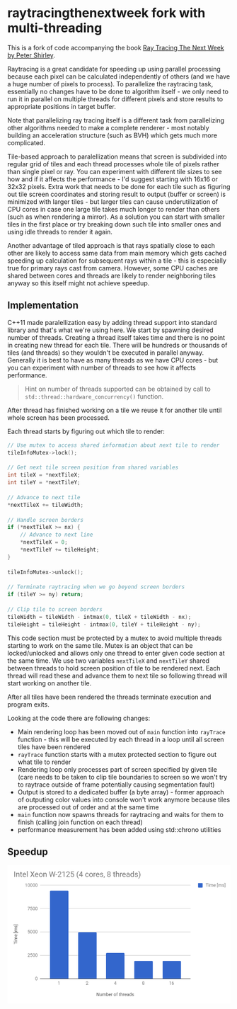 # raytracingthenextweek fork with multi-threading

This is a fork of code accompanying the book [Ray Tracing The Next Week by Peter Shirley](https://twitter.com/Peter_shirley/status/985561344555417600). 

Raytracing is a great candidate for speeding up using parallel processing because each pixel can be calculated independently of others (and we have a huge number of pixels to process). To parallelize the raytracing task, essentially no changes have to be done to algorithm itself - we only need to run it in parallel on multiple threads for different pixels and store results to appropriate positions in target buffer. 

Note that parallelizing ray tracing itself is a different task from parallelizing other algorithms needed to make a complete renderer - most notably building an acceleration structure (such as BVH) which gets much more complicated.

Tile-based approach to paralellization means that screen is subdivided into regular grid of tiles and each thread processes whole tile of pixels rather than single pixel or ray. You can experiment with different tile sizes to see how and if it affects the performance - I'd suggest starting with 16x16 or 32x32 pixels. Extra work that needs to be done for each tile such as figuring out tile screen coordinates and storing result to output (buffer or screen) is minimized with larger tiles - but larger tiles can cause underutilization of CPU cores in case one large tile takes much longer to render than others (such as when rendering a mirror). As a solution you can start with smaller tiles in the first place or try breaking down such tile into smaller ones and using idle threads to render it again.

Another advantage of tiled approach is that rays spatially close to each other are likely to access same data from main memory which gets cached speeding up calculation for subsequent rays within a tile - this is especially true for primary rays cast from camera. However, some CPU caches are shared between cores and threads are likely to render neighboring tiles anyway so this itself might not achieve speedup.

## Implementation

C++11 made paralellization easy by adding thread support into standard library and that's what we're using here. We start by spawning desired number of threads. Creating a thread itself takes time and there is no point in creating new thread for each tile. There will be hundreds or thousands of tiles (and threads) so they wouldn't be executed in parallel anyway. Generally it is best to have as many threads as we have CPU cores - but you can experiment with number of threads to see how it affects performance. 

> Hint on number of threads supported can be obtained by call to `std::thread::hardware_concurrency()` function.

After thread has finished working on a tile we reuse it for another tile until whole screen has been processed.

Each thread starts by figuring out which tile to render:


```cpp		
// Use mutex to access shared information about next tile to render
tileInfoMutex->lock();

// Get next tile screen position from shared variables
int tileX = *nextTileX;
int tileY = *nextTileY;

// Advance to next tile
*nextTileX += tileWidth;

// Handle screen borders
if (*nextTileX >= nx) {
	// Advance to next line
	*nextTileX = 0;
	*nextTileY += tileHeight;
}

tileInfoMutex->unlock();

// Terminate raytracing when we go beyond screen borders
if (tileY >= ny) return;

// Clip tile to screen borders
tileWidth = tileWidth - intmax(0, tileX + tileWidth - nx);
tileHeight = tileHeight - intmax(0, tileY + tileHeight - ny);
```

This code section must be protected by a mutex to avoid multiple threads starting to work on the same tile. Mutex is an object that can be locked/unlocked and allows only one thread to enter given code section at the same time. We use two variables  `nextTileX` and `nextTileY` shared between threads to hold screen position of tile to be rendered next. Each thread will read these and advance them to next tile so following thread will start working on another tile.

After all tiles have been rendered the threads terminate execution and program exits.

Looking at the code there are following changes:

- Main rendering loop has been moved out of `main` function into `rayTrace` function - this will be executed by each thread in a loop until all screen tiles have been rendered
- `rayTrace` function starts with a mutex protected section to figure out what tile to render
- Rendering loop only processes part of screen specified by given tile (care needs to be taken to clip tile boundaries to screen so we won't try to raytrace outside of frame potentially causing segmentation fault) 
- Output is stored to a dedicated buffer (a byte array) - former approach of outputing color values into console won't work anymore because tiles are processed out of order and at the same time
- `main` function now spawns threads for raytracing and waits for them to finish (calling join function on each thread) 
- performance measurement has been added using std::chrono utilities 

## Speedup

![](perf.png)





  


